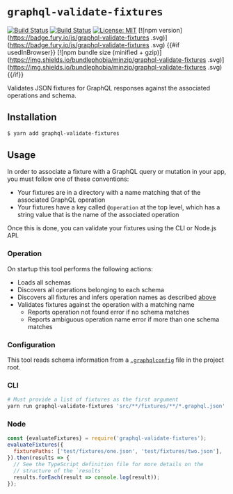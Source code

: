 # `graphql-validate-fixtures`

[![Build Status](https://github.com/Shopify/quilt/workflows/Node-CI/badge.svg?branch=main)](https://github.com/Shopify/quilt/actions?query=workflow%3ANode-CI)
[![Build Status](https://github.com/Shopify/quilt/workflows/Ruby-CI/badge.svg?branch=main)](https://github.com/Shopify/quilt/actions?query=workflow%3ARuby-CI)
[![License: MIT](https://img.shields.io/badge/License-MIT-green.svg)](LICENSE.md) [![npm version](https://badge.fury.io/js/graphql-validate-fixtures .svg)](https://badge.fury.io/js/graphql-validate-fixtures .svg) {{#if usedInBrowser}} [![npm bundle size (minified + gzip)](https://img.shields.io/bundlephobia/minzip/graphql-validate-fixtures .svg)](https://img.shields.io/bundlephobia/minzip/graphql-validate-fixtures .svg) {{/if}}

Validates JSON fixtures for GraphQL responses against the associated operations and schema.

## Installation

```bash
$ yarn add graphql-validate-fixtures
```

## Usage

In order to associate a fixture with a GraphQL query or mutation in your app, you must follow one of these conventions:

- Your fixtures are in a directory with a name matching that of the associated GraphQL operation
- Your fixtures have a key called `@operation` at the top level, which has a string value that is the name of the associated operation

Once this is done, you can validate your fixtures using the CLI or Node.js API.

### Operation

On startup this tool performs the following actions:

- Loads all schemas
- Discovers all operations belonging to each schema
- Discovers all fixtures and infers operation names as described [above](#Usage)
- Validates fixtures against the operation with a matching name
  - Reports operation not found error if no schema matches
  - Reports ambiguous operation name error if more than one schema matches

### Configuration

This tool reads schema information from a [`.graphqlconfig`](https://github.com/Shopify/graphql-tools-web/tree/main/packages/graphql-tool-utilities#configuration) file in the project root.

### CLI

```sh
# Must provide a list of fixtures as the first argument
yarn run graphql-validate-fixtures 'src/**/fixtures/**/*.graphql.json'
```

### Node

```js
const {evaluateFixtures} = require('graphql-validate-fixtures');
evaluateFixtures({
  fixturePaths: ['test/fixtures/one.json', 'test/fixtures/two.json'],
}).then(results => {
  // See the TypeScript definition file for more details on the
  // structure of the `results`
  results.forEach(result => console.log(result));
});
```
